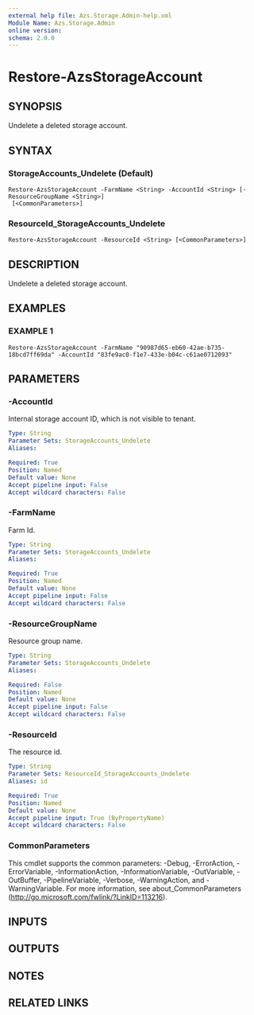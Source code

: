 ```yaml
---
external help file: Azs.Storage.Admin-help.xml
Module Name: Azs.Storage.Admin
online version: 
schema: 2.0.0
---
```


# Restore-AzsStorageAccount

## SYNOPSIS
Undelete a deleted storage account.

## SYNTAX

### StorageAccounts_Undelete (Default)
```
Restore-AzsStorageAccount -FarmName <String> -AccountId <String> [-ResourceGroupName <String>]
 [<CommonParameters>]
```

### ResourceId_StorageAccounts_Undelete
```
Restore-AzsStorageAccount -ResourceId <String> [<CommonParameters>]
```

## DESCRIPTION
Undelete a deleted storage account.

## EXAMPLES

### EXAMPLE 1
```
Restore-AzsStorageAccount -FarmName "90987d65-eb60-42ae-b735-18bcd7ff69da" -AccountId "83fe9ac0-f1e7-433e-b04c-c61ae0712093"
```

## PARAMETERS

### -AccountId
Internal storage account ID, which is not visible to tenant.

```yaml
Type: String
Parameter Sets: StorageAccounts_Undelete
Aliases: 

Required: True
Position: Named
Default value: None
Accept pipeline input: False
Accept wildcard characters: False
```

### -FarmName
Farm Id.

```yaml
Type: String
Parameter Sets: StorageAccounts_Undelete
Aliases: 

Required: True
Position: Named
Default value: None
Accept pipeline input: False
Accept wildcard characters: False
```

### -ResourceGroupName
Resource group name.

```yaml
Type: String
Parameter Sets: StorageAccounts_Undelete
Aliases: 

Required: False
Position: Named
Default value: None
Accept pipeline input: False
Accept wildcard characters: False
```

### -ResourceId
The resource id.

```yaml
Type: String
Parameter Sets: ResourceId_StorageAccounts_Undelete
Aliases: id

Required: True
Position: Named
Default value: None
Accept pipeline input: True (ByPropertyName)
Accept wildcard characters: False
```

### CommonParameters
This cmdlet supports the common parameters: -Debug, -ErrorAction, -ErrorVariable, -InformationAction, -InformationVariable, -OutVariable, -OutBuffer, -PipelineVariable, -Verbose, -WarningAction, and -WarningVariable. For more information, see about_CommonParameters (http://go.microsoft.com/fwlink/?LinkID=113216).

## INPUTS

## OUTPUTS

## NOTES

## RELATED LINKS

